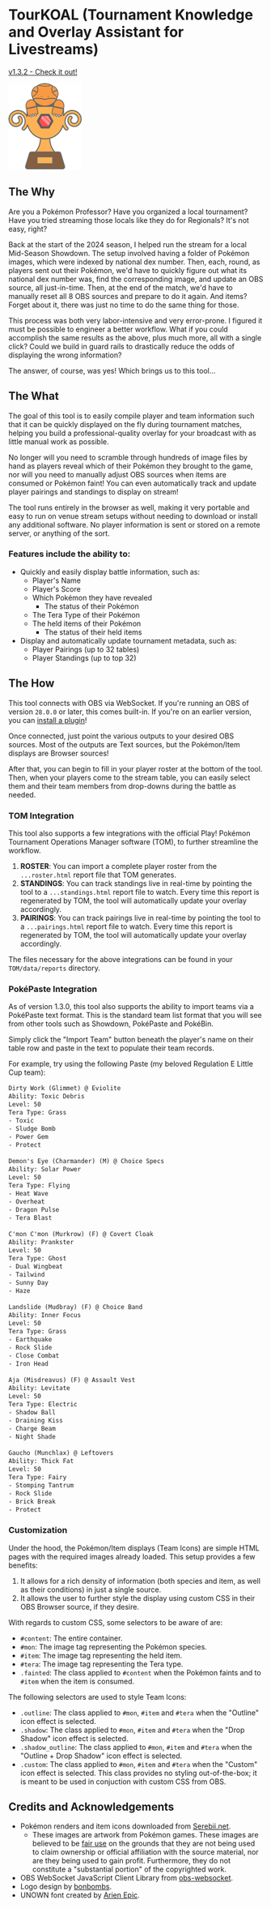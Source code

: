 # TourKOAL (Tournament Knowledge and Overlay Assistant for Livestreams) 
[v1.3.2 - Check it out!](https://www.skeletom.net/pkmn/tournament-overlay/)

![TouKOAL Icon illustrated by bonbombs](./img/site/logo_notext1x.png)

## The Why
Are you a Pokémon Professor? Have you organized a local tournament? Have you tried streaming those locals like they do for Regionals? It's not easy, right? 

Back at the start of the 2024 season, I helped run the stream for a local Mid-Season Showdown. The setup involved having a folder of Pokémon images, which were indexed by national dex number. Then, each, round, as players sent out their Pokémon, we'd have to quickly figure out what its national dex number was, find the corresponding image, and update an OBS source, all just-in-time. Then, at the end of the match, we'd have to manually reset all 8 OBS sources and prepare to do it again. And items? Forget about it, there was just no time to do the same thing for those.

This process was both very labor-intensive and very error-prone. I figured it must be possible to engineer a better workflow. What if you could accomplish the same results as the above, plus much more, all with a single click? Could we build in guard rails to drastically reduce the odds of displaying the wrong information?

The answer, of course, was yes! Which brings us to this tool...

## The What
The goal of this tool is to easily compile player and team information such that it can be quickly displayed on the fly during tournament matches, 
helping you build a professional-quality overlay for your broadcast with as little manual work as possible.

No longer will you need to scramble through hundreds of image files by hand as players reveal which of their Pokémon they brought to the game, 
nor will you need to manually adjust OBS sources when items are consumed or Pokémon faint! You can even automatically track and update player pairings and standings to display on stream!

The tool runs entirely in the browser as well, making it very portable and easy to run on venue stream setups without needing to download or install any additional software. No player information is sent or stored on a remote server, or anything of the sort.

### Features include the ability to:
* Quickly and easily display battle information, such as:
    * Player's Name
    * Player's Score
    * Which Pokémon they have revealed
        * The status of their Pokémon
    * The Tera Type of their Pokémon
    * The held items of their Pokémon
        * The status of their held items
* Display and automatically update tournament metadata, such as:
    * Player Pairings (up to 32 tables)
    * Player Standings (up to top 32)


## The How
This tool connects with OBS via WebSocket. If you're running an OBS of version `28.0.0` or later, this comes built-in. If you're on an earlier version, you can [install a plugin](https://github.com/obsproject/obs-websocket/releases)!

Once connected, just point the various outputs to your desired OBS sources. Most of the outputs are Text sources, but the Pokémon/Item displays are Browser sources!

After that, you can begin to fill in your player roster at the bottom of the tool. Then, when your players come to the stream table, you can easily select them and their team members from drop-downs during the battle as needed.

### TOM Integration
This tool also supports a few integrations with the official Play! Pokémon Tournament Operations Manager software (TOM), to further streamline the workflow.

1) **ROSTER**: You can import a complete player roster from the ``...roster.html`` report file that TOM generates.
2) **STANDINGS**: You can track standings live in real-time by pointing the tool to a `...standings.html` report file to watch. Every time this report is regenerated by TOM, the tool will automatically update your overlay accordingly.
3) **PAIRINGS**: You can track pairings live in real-time by pointing the tool to a `...pairings.html` report file to watch. Every time this report is regenerated by TOM, the tool will automatically update your overlay accordingly.

The files necessary for the above integrations can be found in your `TOM/data/reports` directory.

### PokéPaste Integration
As of version 1.3.0, this tool also supports the ability to import teams via a PokéPaste text format. This is the standard team list format that you will see from other tools such as Showdown, PokéPaste and PokéBin.

Simply click the "Import Team" button beneath the player's name on their table row and paste in the text to populate their team records.

For example, try using the following Paste (my beloved Regulation E Little Cup team):
```
Dirty Work (Glimmet) @ Eviolite  
Ability: Toxic Debris  
Level: 50  
Tera Type: Grass  
- Toxic  
- Sludge Bomb  
- Power Gem  
- Protect  

Demon's Eye (Charmander) (M) @ Choice Specs  
Ability: Solar Power  
Level: 50  
Tera Type: Flying   
- Heat Wave  
- Overheat  
- Dragon Pulse  
- Tera Blast  

C'mon C'mon (Murkrow) (F) @ Covert Cloak  
Ability: Prankster  
Level: 50  
Tera Type: Ghost  
- Dual Wingbeat  
- Tailwind  
- Sunny Day  
- Haze  

Landslide (Mudbray) (F) @ Choice Band  
Ability: Inner Focus  
Level: 50  
Tera Type: Grass  
- Earthquake  
- Rock Slide  
- Close Combat  
- Iron Head  

Aja (Misdreavus) (F) @ Assault Vest  
Ability: Levitate  
Level: 50  
Tera Type: Electric  
- Shadow Ball  
- Draining Kiss  
- Charge Beam  
- Night Shade  

Gaucho (Munchlax) @ Leftovers  
Ability: Thick Fat  
Level: 50  
Tera Type: Fairy  
- Stomping Tantrum  
- Rock Slide  
- Brick Break  
- Protect  
```


### Customization
Under the hood, the Pokémon/Item displays (Team Icons) are simple HTML pages with the required images already loaded. This setup provides a few benefits:

1) It allows for a rich density of information (both species and item, as well as their conditions) in just a single source.
2) It allows the user to further style the display using custom CSS in their OBS Browser source, if they desire.

With regards to custom CSS, some selectors to be aware of are:
* `#content`: The entire container.
* `#mon`: The image tag representing the Pokémon species.
* `#item`: The image tag representing the held item.
* `#tera`: The image tag representing the Tera type.
* `.fainted`: The class applied to `#content` when the Pokémon faints and to `#item` when the item is consumed.

The following selectors are used to style Team Icons:
* `.outline`: The class applied to `#mon`, `#item` and `#tera` when the "Outline" icon effect is selected.
* `.shadow`: The class applied to `#mon`, `#item` and `#tera` when the "Drop Shadow" icon effect is selected.
* `.shadow_outline`: The class applied to `#mon`, `#item` and `#tera` when the "Outline + Drop Shadow" icon effect is selected.
* `.custom`: The class applied to `#mon`, `#item` and `#tera` when the "Custom" icon effect is selected. This class provides no styling out-of-the-box; it is meant to be used in conjuction with custom CSS from OBS.


## Credits and Acknowledgements
* Pokémon renders and item icons downloaded from [Serebii.net](https://www.serebii.net). 
    * These images are artwork from Pokémon games. These images are believed to be [fair use](https://en.wikipedia.org/wiki/Fair_use) on the grounds that they are not being used to claim ownership or official affiliation with the source material, nor are they being used to gain profit. Furthermore, they do not constitute a "substantial portion" of the copyrighted work.
* OBS WebSocket JavaScript Client Library from [obs-websocket](https://github.com/obsproject/obs-websocket).
* Logo design by [bonbombs](https://twitter.com/chiffles_).
* UNOWN font created by [Arien Epic](https://www.dafont.com/unown.font).